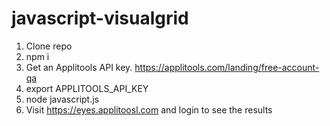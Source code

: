 # javascript-visualgrid
1. Clone repo
2. npm i
3. Get an Applitools API key. https://applitools.com/landing/free-account-qa
4. export APPLITOOLS_API_KEY
5. node javascript.js
6. Visit https://eyes.applitoosl.com and login to see the results

